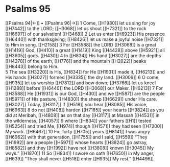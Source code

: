 # Psalms 95
[[Psalms 94|←]] • [[Psalms 96|→]]
1 Come, [[H1980]] let us sing for joy [[H7442]] to the LORD; [[H3068]] let us shout [[H7321]] to the rock [[H6697]] of our salvation! [[H3468]] 
2 Let us enter [[H6923]] His presence [[H6440]] with thanksgiving; [[H8426]] let us make a joyful noise [[H7321]] to Him  in song. [[H2158]] 
3 For [[H3588]] the LORD [[H3068]] is a great [[H1419]] God, [[H410]] a great [[H1419]] King [[H4428]] above [[H5921]] all [[H3605]] gods. [[H430]] 
4 In [[H834]] His hand [[H3027]] are the depths [[H4278]] of the earth, [[H776]] and the mountain [[H2022]] peaks [[H8443]] belong to Him.  
5 The sea [[H3220]] is His, [[H834]] for He [[H1931]] made it, [[H6213]] and His hands [[H3027]] formed [[H3335]] the dry land. [[H3006]] 
6 O come, [[H935]] let us worship [[H7812]] and bow down; [[H3766]] let us kneel [[H1288]] before [[H6440]] the LORD [[H3068]] our Maker. [[H6213]] 
7 For [[H3588]] He [[H1931]] is our God, [[H430]] and we [[H587]] are the people [[H5971]] of His pasture, [[H4830]] the sheep [[H6629]] under His care. [[H3027]] Today, [[H3117]] if [[H518]] you hear [[H8085]] His voice, [[H6963]] 
8 do not [[H408]] harden [[H7185]] your hearts [[H3824]] as you did at Meribah, [[H4808]] as on that day [[H3117]] at Massah [[H4531]] in the wilderness, [[H4057]] 
9 where [[H834]] your fathers [[H1]] tested [[H5254]] and tried Me, [[H974]] though [[H1571]] they had seen [[H7200]] My work. [[H6467]] 
10 For forty [[H705]] years [[H8141]] I was angry [[H6962]] with that generation, [[H1755]] and I said, [[H559]] “They [[H1992]] are a people [[H5971]] whose hearts [[H3824]] go astray, [[H8582]] and they [[H1992]] have not [[H3808]] known [[H3045]] My ways.” [[H1870]] 
11 So [[H834]] I swore on oath [[H7650]] in My anger, [[H639]] “They shall never [[H518]] enter [[H935]] My rest.” [[H4496]] 
